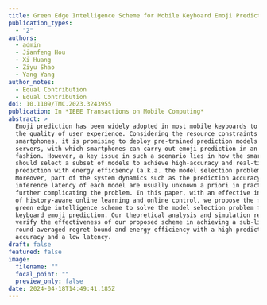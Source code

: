 ```yaml
---
title: Green Edge Intelligence Scheme for Mobile Keyboard Emoji Prediction
publication_types:
  - "2"
authors:
  - admin
  - Jianfeng Hou
  - Xi Huang
  - Ziyu Shao
  - Yang Yang
author_notes:
  - Equal Contribution
  - Equal Contribution
doi: 10.1109/TMC.2023.3243955
publication: In *IEEE Transactions on Mobile Computing*
abstract: >
  Emoji prediction has been widely adopted in most mobile keyboards to improve
  the quality of user experience. Considering the resource constraints of
  smartphones, it is promising to deploy pre-trained prediction models on edge
  servers, with which smartphones can carry out emoji prediction in an online
  fashion. However, a key issue in such a scenario lies in how the smartphone
  should select a subset of models to achieve high-accuracy and real-time emoji
  prediction with energy efficiency (a.k.a. the model selection problem).
  Moreover, part of the system dynamics such as the prediction accuracy and the
  inference latency of each model are usually unknown a priori in practice,
  further complicating the problem. In this paper, with an effective integration
  of history-aware online learning and online control, we propose the first
  green edge intelligence scheme to solve the model selection problem for mobile
  keyboard emoji prediction. Our theoretical analysis and simulation results
  verify the effectiveness of our proposed scheme in achieving a sub-linear
  round-averaged regret bound and energy efficiency with a high prediction
  accuracy and a low latency.
draft: false
featured: false
image:
  filename: ""
  focal_point: ""
  preview_only: false
date: 2024-04-18T14:49:41.185Z
---
```

